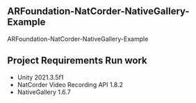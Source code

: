 ## ARFoundation-NatCorder-NativeGallery-Example
 ARFoundation-NatCorder-NativeGallery-Example
 
 ## Project Requirements Run work
- Unity 2021.3.5f1
- NatCorder Video Recording API 1.8.2
- NativeGallery 1.6.7

